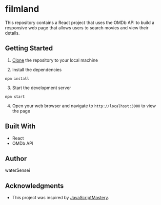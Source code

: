 # filmland

This repository contains a React project that uses the OMDb API to build a responsive web page that allows users to search movies and view their details.

## Getting Started

1. [Clone](https://github.com/waterSensei/filmland.git "filmland") the repository to your local machine

2. Install the dependencies

```
npm install
```

3. Start the development server

```
npm start
```

4. Open your web browser and navigate to `http://localhost:3000` to view the page

## Built With

- React
- OMDb API

## Author

waterSensei

## Acknowledgments

- This project was inspired by [JavaScriptMastery](https://www.youtube.com/watch?v=b9eMGE7QtTk&list=PLYbloJVb3bdV6bCUdsCwaS-avXYvwroaK&index=18&ab_channel=JavaScriptMastery).
